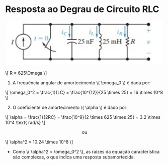 <div class="grid-25 small">

<div class="grid-element">

# Resposta ao Degrau de Circuito RLC

<p align="center">
<img src="./img/grupo4/cc2.png" width="500"/>
</p>

\\[ R = 625\Omega \\]

1. A frequência angular de amortecimento \\( \omega_0 \\) é dada por:

\\[ \omega_0^2 = \frac{1}{LC} = \frac{10^{12}}{25 \times 25} = 16 \times 10^8 \\]

2. O coeficiente de amortecimento \\( \alpha \\) é dado por:

\\[ \alpha = \frac{1}{2RC} = \frac{10^9}{2 \times 625 \times 25} = 3.2 \times 10^4 \text{ rad/s} \\]

<p align="center">
ou
</p>

\\[ \alpha^2 = 10.24 \times 10^8 \\]

- Como \\( \alpha^2 < \omega_0^2 \\), as raízes da equação característica são complexas, o que indica uma resposta subamortecida.

</div>
